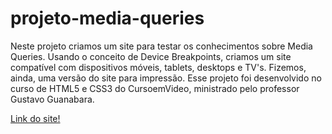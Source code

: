 # projeto-media-queries

 Neste projeto criamos um site para testar os conhecimentos sobre Media Queries.
 Usando o conceito de Device Breakpoints, criamos um site compatível com dispositivos móveis, tablets, desktops e TV's. Fizemos, ainda, uma versão do site para impressão.
 Esse projeto foi desenvolvido no curso de HTML5 e CSS3 do CursoemVideo, ministrado pelo professor Gustavo Guanabara.

 <a target="_blank" href="https://hiediferreira.github.io/projeto-media-queries/">Link do site!</a>
